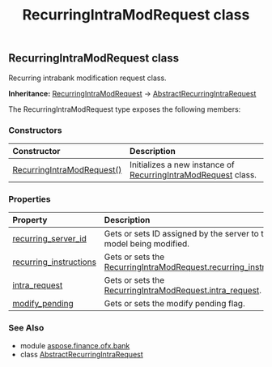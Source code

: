 ﻿---
title: RecurringIntraModRequest class
second_title: Aspose.Finance for Python via .NET API References
description: 
type: docs
weight: 300
url: /python-net/aspose.finance.ofx.bank/recurringintramodrequest/
is_root: false
---

## RecurringIntraModRequest class

Recurring intrabank modification request class.



**Inheritance:** [RecurringIntraModRequest](/finance/python-net/aspose.finance.ofx.bank/recurringintramodrequest) → 
[AbstractRecurringIntraRequest](/finance/python-net/aspose.finance.ofx.bank/abstractrecurringintrarequest)



The RecurringIntraModRequest type exposes the following members:

### Constructors
| Constructor | Description |
| :- | :- |
| [RecurringIntraModRequest()](/finance/python-net/aspose.finance.ofx.bank/recurringintramodrequest/__init__/#) | Initializes a new instance of [RecurringIntraModRequest](/finance/python-net/aspose.finance.ofx.bank/recurringintramodrequest) class. |


### Properties
| Property | Description |
| :- | :- |
| [recurring_server_id](/finance/python-net/aspose.finance.ofx.bank/recurringintramodrequest/recurring_server_id) | Gets or sets ID assigned by the server to the model being modified. |
| [recurring_instructions](/finance/python-net/aspose.finance.ofx.bank/recurringintramodrequest/recurring_instructions) | Gets or sets the [RecurringIntraModRequest.recurring_instructions](/finance/python-net/aspose.finance.ofx.bank/recurringintramodrequest#recurring_instructions). |
| [intra_request](/finance/python-net/aspose.finance.ofx.bank/recurringintramodrequest/intra_request) | Gets or sets the [RecurringIntraModRequest.intra_request](/finance/python-net/aspose.finance.ofx.bank/recurringintramodrequest#intra_request). |
| [modify_pending](/finance/python-net/aspose.finance.ofx.bank/recurringintramodrequest/modify_pending) | Gets or sets the modify pending flag. |


### See Also

* module [aspose.finance.ofx.bank](../)
* class [AbstractRecurringIntraRequest](/finance/python-net/aspose.finance.ofx.bank/abstractrecurringintrarequest)
